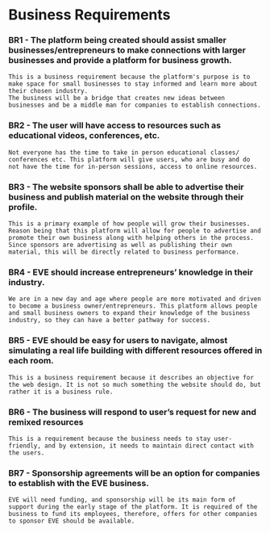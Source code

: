# Business Requirements

### BR1 - The platform being created should assist smaller businesses/entrepreneurs to make connections with larger businesses and provide a platform for business growth.
    This is a business requirement because the platform's purpose is to make space for small businesses to stay informed and learn more about their chosen industry.
    The business will be a bridge that creates new ideas between businesses and be a middle man for companies to establish connections.

### BR2 - The user will have access to resources such as educational videos, conferences, etc.
    Not everyone has the time to take in person educational classes/ conferences etc. This platform will give users, who are busy and do not have the time for in-person sessions, access to online resources.

### BR3 - The website sponsors shall be able to advertise their business and publish material on the website through their profile.
    This is a primary example of how people will grow their businesses. Reason being that this platform will allow for people to advertise and promote their own business along with helping others in the process. Since sponsors are advertising as well as publishing their own material, this will be directly related to business performance.

### BR4 - EVE should increase entrepreneurs’ knowledge in their industry.
    We are in a new day and age where people are more motivated and driven to become a business owner/entrepreneurs. This platform allows people and small business owners to expand their knowledge of the business industry, so they can have a better pathway for success. 

### BR5 - EVE should be easy for users to navigate, almost simulating a real life building with different resources offered in each room.
    This is a business requirement because it describes an objective for the web design. It is not so much something the website should do, but rather it is a business rule.

### BR6 - The business will respond to user’s request for new and remixed resources
    This is a requirement because the business needs to stay user-friendly, and by extension, it needs to maintain direct contact with the users.

### BR7 - Sponsorship agreements will be an option for companies to establish with the EVE business.
    EVE will need funding, and sponsorship will be its main form of support during the early stage of the platform. It is required of the business to fund its employees, therefore, offers for other companies to sponsor EVE should be available. 

